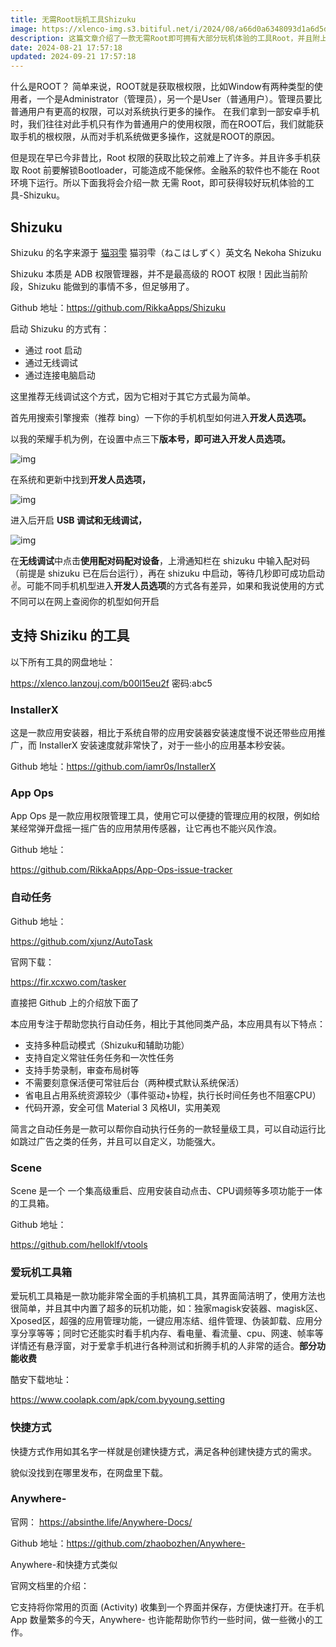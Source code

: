 ```yaml
---
title: 无需Root玩机工具Shizuku
image: https://xlenco-img.s3.bitiful.net/i/2024/08/a66d0a6348093d1a6d5d89c136464772.webp
description: 这篇文章介绍了一款无需Root即可拥有大部分玩机体验的工具Root，并且附上了一些支持Shizuku的工具。
date: 2024-08-21 17:57:18
updated: 2024-09-21 17:57:18
---
```


什么是ROOT？ 简单来说，ROOT就是获取根权限，比如Window有两种类型的使用者，一个是Administrator（管理员），另一个是User（普通用户）。管理员要比普通用户有更高的权限，可以对系统执行更多的操作。 在我们拿到一部安卓手机时，我们往往对此手机只有作为普通用户的使用权限，而在ROOT后，我们就能获取手机的根权限，从而对手机系统做更多操作，这就是ROOT的原因。

但是现在早已今非昔比，Root 权限的获取比较之前难上了许多。并且许多手机获取 Root 前要解锁Bootloader，可能造成不能保修。金融系的软件也不能在 Root 环境下运行。所以下面我将会介绍一款 无需 Root，即可获得较好玩机体验的工具-Shizuku。

## Shizuku

Shizuku 的名字来源于 [猫羽雫](https://mzh.moegirl.org.cn/猫羽雫) 猫羽雫（ねこはしずく）英文名 Nekoha Shizuku

Shizuku 本质是 ADB 权限管理器，并不是最高级的 ROOT 权限！因此当前阶段，Shizuku 能做到的事情不多，但足够用了。

Github 地址：https://github.com/RikkaApps/Shizuku

启动 Shizuku 的方式有：

- 通过 root 启动
- 通过无线调试
- 通过连接电脑启动

这里推荐无线调试这个方式，因为它相对于其它方式最为简单。

首先用搜索引擎搜索（推荐 bing）一下你的手机机型如何进入**开发人员选项。**

以我的荣耀手机为例，在设置中点三下**版本号，即可进入开发人员选项。**

![img](https://xlenco-img.s3.bitiful.net/i/2024/08/24da663347e724c85b3d89d85b26348b.)

在系统和更新中找到**开发人员选项，**

![img](https://xlenco-img.s3.bitiful.net/i/2024/08/f45a157fee5524663eda2b83bfa67621.)

进入后开启 **USB 调试和无线调试，**

![img](https://xlenco-img.s3.bitiful.net/i/2024/08/6abe18b30ad726c1a311bab2dd0dec6e.)

在**无线调试**中点击**使用配对码配对设备**，上滑通知栏在 shizuku 中输入配对码（前提是 shizuku 已在后台运行），再在 shizuku 中启动，等待几秒即可成功启动✌️。可能不同手机机型进入**开发人员选项**的方式各有差异，如果和我说使用的方式不同可以在网上查阅你的机型如何开启

## 支持 Shiziku 的工具

以下所有工具的网盘地址：

https://xlenco.lanzouj.com/b00l15eu2f 密码:abc5

### InstallerX

这是一款应用安装器，相比于系统自带的应用安装器安装速度慢不说还带些应用推广，而 InstallerX 安装速度就非常快了，对于一些小的应用基本秒安装。

Github 地址：https://github.com/iamr0s/InstallerX

### App Ops

App Ops 是一款应用权限管理工具，使用它可以便捷的管理应用的权限，例如给某经常弹开盘摇一摇广告的应用禁用传感器，让它再也不能兴风作浪。

Github 地址： 

https://github.com/RikkaApps/App-Ops-issue-tracker

### 自动任务

Github 地址：

https://github.com/xjunz/AutoTask

官网下载：

https://fir.xcxwo.com/tasker

直接把 Github 上的介绍放下面了

本应用专注于帮助您执行自动任务，相比于其他同类产品，本应用具有以下特点：

- 支持多种启动模式（Shizuku和辅助功能）
- 支持自定义常驻任务任务和一次性任务
- 支持手势录制，审查布局树等
- 不需要刻意保活便可常驻后台（两种模式默认系统保活）
- 省电且占用系统资源较少（事件驱动+协程，执行长时间任务也不阻塞CPU）
- 代码开源，安全可信 Material 3 风格UI，实用美观

简言之自动任务是一款可以帮你自动执行任务的一款轻量级工具，可以自动运行比如跳过广告之类的任务，并且可以自定义，功能强大。

### Scene

Scene 是一个 一个集高级重启、应用安装自动点击、CPU调频等多项功能于一体的工具箱。

Github 地址：

https://github.com/helloklf/vtools

### 爱玩机工具箱

爱玩机工具箱是一款功能非常全面的手机搞机工具，其界面简洁明了，使用方法也很简单，并且其中内置了超多的玩机功能，如：独家magisk安装器、magisk区、Xposed区，超强的应用管理功能，一键应用冻结、组件管理、伪装卸载、应用分享分享等等；同时它还能实时看手机内存、看电量、看流量、cpu、网速、帧率等详情还有悬浮窗，对于爱拿手机进行各种测试和折腾手机的人非常的适合。**部分功能收费**

酷安下载地址：

https://www.coolapk.com/apk/com.byyoung.setting

### 快捷方式

快捷方式作用如其名字一样就是创建快捷方式，满足各种创建快捷方式的需求。

貌似没找到在哪里发布，在网盘里下载。

### Anywhere-

官网： https://absinthe.life/Anywhere-Docs/

Github 地址：https://github.com/zhaobozhen/Anywhere-

Anywhere-和快捷方式类似

官网文档里的介绍：

它支持将你常用的页面 (Activity) 收集到一个界面并保存，方便快速打开。在手机 App 数量繁多的今天，Anywhere- 也许能帮助你节约一些时间，做一些微小的工作。
